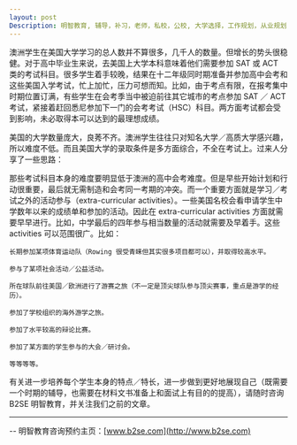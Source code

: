 ```yaml
---
layout: post
Description: 明智教育, 辅导，补习，老师，私校，公校, 大学选择，工作规划，从业规划，天才儿童是浮云，澳洲学生挫折教育，儿童空间推理，空间理解能力， 自我观对学习成绩的影响，Universities Selection, Career Education, Career Advisors, Guidance, Melbourne Private Schools, Selective Schools, Writing tutoring, Interviews tutoring, Resume Writing, Spatial skills, Failures help gifted children，Critical and creative thinking involves reasoning, using and analysing evidence, and applying knowledge to find creative solutions to complex problems；Verbal Reasoning, Decision Making, Quantitative Reasoning, Abstract Reasoning, Situational Judgement, self-concept and school results, school marks, Applying, studing in US American universities 
---
```


澳洲学生在美国大学学习的总人数并不算很多，几千人的数量。但增长的势头很稳健。对于高中毕业生来说，去美国上大学本科意味着他们需要参加 SAT 或 ACT 类的考试科目。很多学生着手较晚，结果在十二年级同时期准备并参加高中会考和这些美国入学考试，忙上加忙，压力可想而知。比如，由于考点有限，在报考集中时期位置订满，有些学生在会考季当中被迫前往其它城市的考点参加 SAT ／ ACT 考试，紧接着赶回悉尼参加下一门的会考考试（HSC）科目。两方面考试都会受到影响，未必取得本可以达到的最理想成绩。

美国的大学数量庞大，良莠不齐。澳洲学生往往只对知名大学／高质大学感兴趣，所以难度不低。而且美国大学的录取条件是多方面综合，不全在考试上。过来人分享了一些思路：

那些考试科目本身的难度要明显低于澳洲的高中会考难度。但是早些开始计划和行动很重要，最后就无需制造和会考同一考期的冲突。而一个重要方面就是学习／考试之外的活动参与（extra-curricular activities）。一些美国名校会看申请学生中学数年以来的成绩单和参加的活动。因此在 extra-curricular activities 方面就需要早早进行。比如，中学最后的四年参与相当数量的活动就需要及早着手。这些 activities 可以范围很广。比如：

	长期参加某项体育运动队（Rowing 很受青睐但其实很多项目都可以），并取得较高水平。

	参与了某项社会活动／公益活动。

	所在球队前往美国／欧洲进行了游赛之旅（不一定是顶尖球队参与顶尖赛事，重点是游学的经历）。

	参加了学校组织的海外游学之旅。

	参加了水平较高的辩论比赛。

	参加了某方面的学生参与的大会／研讨会。

	等等等等。

有关进一步培养每个学生本身的特点／特长，进一步做到更好地展现自己（既需要一个时期的辅导，也需要在材料文书准备上和面试上有目的的提高），请随时咨询 B2SE 明智教育，并关注我们之前的文章。

	
--------
-- 明智教育咨询预约主页：[www.b2se.com](http://www.b2se.com)

